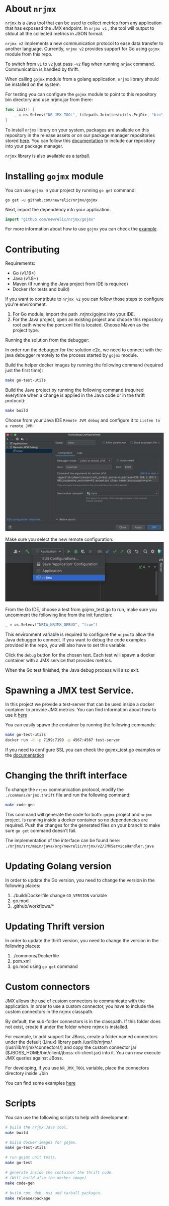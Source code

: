 # About `nrjmx`

`nrjmx` is a Java tool that can be used to collect metrics from any application that has exposesd the JMX endpoint. In `nrjmx v1`
, the tool will output to stdout all the collected metrics in JSON format.

`nrjmx v2` implements a new communication protocol to ease data transfer to another language. Currently, `nrjmx v2`
provides support for Go using `gojmx` module from this repo.

To switch from `v1` to `v2` just pass `-v2` flag when running `nrjmx` command. Communication is handled by thrift.

When calling `gojmx` module from a golang application, `nrjmx` library should be installed on the system.

For testing you can configure the `gojmx` module to point to this repository bin directory and use nrjmx.jar from there:
```go 
func init() {
	_ = os.Setenv("NR_JMX_TOOL", filepath.Join(testutils.PrjDir, "bin", "nrjmx"))
}
```

To install `nrjmx` library on your system, packages are available on this repository in the release assets or on our
package manager repositories stored [here](https://download.newrelic.com/infrastructure_agent/). You can follow
this [documentation](https://docs.newrelic.com/docs/infrastructure/install-infrastructure-agent/linux-installation/install-infrastructure-monitoring-agent-linux/#ubuntu-repository)
to include our repository into your package manager.

`nrjmx` library is also available as
a [tarball](https://download.newrelic.com/infrastructure_agent/binaries/linux/noarch/).

# Installing `gojmx` module

You can use `gojmx` in your project by running `go get` command:

    go get -u github.com/newrelic/nrjmx/gojmx

Next, import the dependency into your application:

```go
import "github.com/newrelic/nrjmx/gojmx"
```

For more information about how to use `gojmx` you can check
the [example](https://github.com/newrelic/nrjmx/blob/jmx_improvements/gojmx/README.md).

# Contributing

Requirements:

- Go (v1.16+)
- Java (v1.8+)
- Maven (If running the Java project from IDE is required)
- Docker (for tests and build)

If you want to contribute to `nrjmx v2` you can follow those steps to configure you're environment.

1. For Go module, import the path .nrjmx/gojmx into your IDE.
2. For the Java project, open an existing project and choose this repository root path where the pom.xml file is
   located. Choose Maven as the project type.

Running the solution from the debugger:

In order run the debugger for the solution e2e, we need to connect with the java debugger remotely to the process
started by
`gojmx` module.

Build the helper docker images by running the following command (required just the first time):

```bash
make go-test-utils
```

Build the Java project by running the following command (required everytime when a change is applied in the Java code or
in the thrift protocol):

```bash
make build
```

Choose from your Java IDE `Remote JVM debug` and configure it to `Listen to a remote JVM`:

![](./docs/img/IDE_Java_Debug.png)

Make sure you select the new remote configuration:
![](./docs/img/IDE_Java_Debug2.png)

From the Go IDE, choose a test from gojmx_test.go to run, make sure you uncomment the following line from the init
function:

```go
_ = os.Setenv("NRIA_NRJMX_DEBUG", "true")
```

This environment variable is required to configure the `nrjmx` to allow the Java debugger to connect. If you want to
debug the code examples provided in the repo, you will also have to set this variable.

Click the `debug` button for the chosen test. Each test will spawn a docker container with a JMX service that provides
metrics.

When the Go test finished, the Java debug process will also exit.

# Spawning a JMX test Service.

In this project we provide a test-server that can be used inside a docker container to provide JMX metrics. You can find
information about how to use it [here](https://github.com/newrelic/nrjmx/blob/master/test-server/README.md)

You can easily spawn the container by running the following commands:

```bash
make go-test-utils
docker run -d -p 7199:7199 -p 4567:4567 test-server
```

If you need to configure SSL you can check the gojmx_test.go examples or
the [documentation](https://github.com/newrelic/nrjmx/blob/master/test-server/README.md)

# Changing the thrift interface

To change the `nrjmx` communication protocol, modify the `./commons/nrjmx.thrift` file and run the following command:

```bash
make code-gen
```

This command will generate the code for both: `gojmx` project and `nrjmx` project. Is running inside a docker container
so no dependencies are required. Push the changes for the generated files on your branch to make sure `go get` command
doesn't fail.

The implementation of the interface can be found here:
`./nrjmx/src/main/java/org/newrelic/nrjmx/v2/JMXServiceHandler.java`

# Updating Golang version

In order to update the Go version, you need to change the version in the following places:

1. ./build/Dockerfile change `GO_VERSION` variable
2. go.mod
3. .github/workflows/*

# Updating Thrift version

In order to update the thrift version, you need to change the version in the following places:

1. ./commons/Dockerfile
2. pom.xml
3. go.mod using `go get` command

# Custom connectors
JMX allows the use of custom connectors to communicate with the application. In order to use a custom connector, you have to include the custom connectors in the nrjmx classpath.

By default, the sub-folder connectors is in the classpath. If this folder does not exist, create it under the folder where nrjmx is installed.

For example, to add support for JBoss, create a folder named connectors under the default (Linux) library path /usr/lib/nrjmx/ (/usr/lib/nrjmx/connectors/) and copy the custom connector jar ($JBOSS_HOME/bin/client/jboss-cli-client.jar) into it. You can now execute JMX queries against JBoss.

For developing, if you use `NR_JMX_TOOL` variable, place the connectors directory inside ./bin

You can find some examples [here](https://github.com/newrelic/nri-jmx/tree/master/docs)
# Scripts
You can use the following scripts to help with development:

```bash
# build the nrjmx Java tool.
make build
```
```bash
# build docker images for gojmx.
make go-test-utils
```

```bash
# run gojmx unit tests.
make go-test
```

```bash
# generate inside the container the thrift code.
# (Will build also the docker image)
make code-gen
```

```bash
# build rpm, deb, msi and tarball packages.
make release/package
```